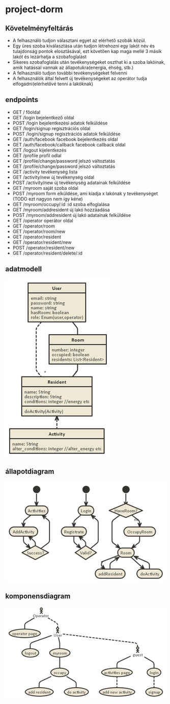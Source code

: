 # project-dorm
## Követelményfeltárás
- A felhasználó tudjon választani egyet az elérhető szobák közül. 
- Egy üres szoba kiválasztása után tudjon létrehozni egy lakót név és tulajdonság pontok elosztásával, ezt követően kap maga mellé 3 másik lakót  és lezárhatja a szobafoglalást
- Sikeres szobafoglalás után tevékenységeket oszthat ki a szoba lakóinak, amik hatással vannak az állapotukra(energia, éhség, stb.)
- A felhasználó tudjon további tevékenységeket felvenni
- A felhasználók által felvett új tevékenységeket az operátor tudja elfogadni(elérhetővé tenni a lakóknak)

## endpoints
- GET   /                           főoldal
- GET   /login                      bejelentkező oldal
- POST  /login                      bejelentkezési adatok felküldése
- GET   /login/signup               regisztrációs oldal
- POST  /login/signup               regisztrációs adatok felküldése
- GET   /auth/facebook              facebook bejelentkezés oldal
- GET   /auth/facebook/callback     facebook callback oldal
- GET   /logout                     kijelentkezés
- GET   /profile                    profil odlal
- GET   /profile/change/password    jelszó változtatás
- GET   /profile/change/password    jelszó változtatás
- GET   /activity                   tevékenység lista
- GET   /activity/new               új tevékenység oldal
- POST  /activity/new               új tevékenység adatainak felküldése
- GET   /myroom                     saját szoba oldal
- POST  /myroom                     form elküldése, ami kiadja x lakónak y tevékenységet (TODO ezt nagyon nem így kéne)
- GET   /myroom/occupy/:id          :id szoba elfoglalása
- GET   /myroom/addresident         új lakó hozzáadása
- POST  /myroom/addresident         új lakó adatainak felküldése
- GET   /operator                   operátor oldal
- GET   /operator/room                   
- GET   /operator/room/new                   
- GET   /operator/resident                   
- GET   /operator/resident/new                   
- POST   /operator/resident/new                   
- GET   /operator/resident/delete/:id                   

## adatmodell

![adatmodell](docs/images/adatmodell.png)

## állapotdiagram

![állapotdiagram](docs/images/allapotdiagram.png)

## komponensdiagram

![komponensdiagram](docs/images/komponensdiagram.png)